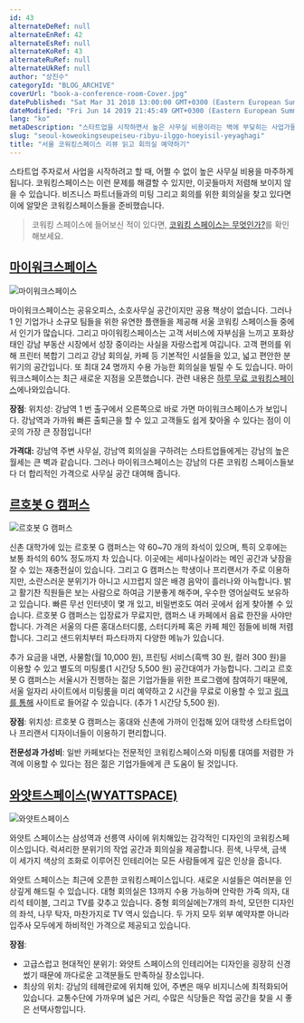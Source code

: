 ```yaml
---
id: 43
alternateDeRef: null
alternateEnRef: 42
alternateEsRef: null
alternateKoRef: 43
alternateRuRef: null
alternateUkRef: null
author: "상진수"
categoryId: "BLOG_ARCHIVE"
coverUrl: "book-a-conference-room-Cover.jpg"
datePublished: "Sat Mar 31 2018 13:00:00 GMT+0300 (Eastern European Summer Time)"
dateModified: "Fri Jun 14 2019 21:45:49 GMT+0300 (Eastern European Summer Time)"
lang: "ko"
metaDescription: "스타트업을 시작하면서 높은 사무실 비용이라는 벽에 부딪히는 사업가들을 위한 코워킹 스페이스 리뷰를 정리했습니다. 1인 기업가나 소규모 팀들을 위한 소호사무실, 저렴한 가격의 코워킹 스페이스, 감각적인 디자인의 공유사무실까지 공유 공간의 정보를 확인해보세요."
slug: "seoul-koweokingseupeiseu-ribyu-ilggo-hoeyisil-yeyaghagi"
title: "서울 코워킹스페이스 리뷰 읽고 회의실 예약하기"
---
```


스타트업 주자로서 사업을 시작하려고 할 때, 어쩔 수 없이 높은 사무실 비용을 마주하게 됩니다. 코워킹스페이스는 이런 문제를 해결할 수 있지만, 이곳들마저 저렴해 보이지 않을 수 있습니다. 비즈니스 파트너들과의 미팅 그리고 회의를 위한 회의실을 찾고 있다면 이에 알맞은 코워킹스페이스들을 준비했습니다.

> 코워킹 스페이스에 들어보신 적이 있다면, [코워킹 스페이스는 무엇인가?](https://andcards.com/ko/blog/archive/koweoking-seupeiseuneun-mueosinga)를 확인해보세요.

## [마이워크스페이스](https://www.myworkspace.co.kr/)

![마이워크스페이스](https://s3.ap-northeast-2.amazonaws.com/blogs.andcards.com/book-a-conference-room-MyWorkspace.jpg|height=599,width=900)

마이워크스페이스는 공유오피스, 소호사무실 공간이지만 공용 책상이 없습니다. 그러나 1 인 기업가나 소규모 팀들을 위한 유연한 플랜들을 제공해 서울 코워킹 스페이스들 중에서 인기가 많습니다. 그리고 마이워킹스페이스는 고객 서비스에 자부심을 느끼고 포화상태인 강남 부동산 시장에서 성장 중이라는 사실을 자랑스럽게 여깁니다. 고객 편의를 위해 프린터 복합기 그리고 강남 회의실, 카페 등 기본적인 시설들을 있고, 넓고 편안한 분위기의 공간입니다. 또 최대 24 명까지 수용 가능한 회의실을 빌릴 수 도 있습니다. 마이워크스페이스는 최근 새로운 지점을 오픈했습니다. 관련 내용은 [하루 무료 코워킹스페이스](https://andcards.com/ko/blog/archive/pogyeomeul-pihaneun-haru-muryo-koweokingseupeiseu)에나와있습니다.

**장점**: 위치성: 강남역 1 번 출구에서 오른쪽으로 바로 가면 마이워크스페이스가 보입니다. 강남역과 가까워 빠른 출퇴근을 할 수 있고 고객들도 쉽게 찾아올 수 있다는 점이 이곳의 가장 큰 장점입니다!

**가격대:** 강남역 주변 사무실, 강남역 회의실을 구하려는 스타트업들에게는 강남의 높은 월세는 큰 벽과 같습니다. 그러나 마이워크스페이스는 강남의 다른 코워킹 스페이스들보다 더 합리적인 가격으로 사무실 공간 대여해 줍니다.

## [르호봇 G 캠퍼스](https://www.rehobothgcampus.com/)

![르호봇 G 캠퍼스](https://s3.ap-northeast-2.amazonaws.com/blogs.andcards.com/book-a-conference-room-Rehoboth.jpg|height=933,width=1400)

신촌 대학가에 있는 르호봇 G 캠퍼스는 약 60~70 개의 좌석이 있으며, 특히 오후에는 보통 좌석의 60% 정도까지 차 있습니다. 이곳에는 세미나실이라는 메인 공간과 낮잠을 잘 수 있는 재충전실이 있습니다. 그리고 G 캠퍼스는 학생이나 프리랜서가 주로 이용하지만, 소란스러운 분위기가 아니고 시끄럽지 않은 배경 음악이 흘러나와 아늑합니다. 밝고 활기찬 직원들은 보는 사람으로 하여금 기분좋게 해주며, 우수한 영어실력도 보유하고 있습니다. 빠른 무선 인터넷이 몇 개 있고, 비밀번호도 여러 곳에서 쉽게 찾아볼 수 있습니다. 르호봇 G 캠퍼스는 입장료가 무료지만, 캠퍼스 내 카페에서 음료 한잔을 사야만 합니다. 가격은 서울의 다른 홍대스터디룸, 스터디카페 혹은 카페 체인 점들에 비해 저렴합니다. 그리고 샌드위치부터 파스타까지 다양한 메뉴가 있습니다.

추가 요금을 내면, 사물함(월 10,000 원), 프린팅 서비스(흑백 30 원, 컬러 300 원)을 이용할 수 있고 별도의 미팅룸(1 시간당 5,500 원) 공간대여가 가능합니다. 그리고 르호봇 G 캠퍼스는 서울시가 진행하는 젊은 기업가들을 위한 프로그램에 참여하기 때문에, 서울 일자리 사이트에서 미팅룸을 미리 예약하고 2 시간을 무료로 이용할 수 있고 [링크를 통해](http://job.seoul.go.kr/www/jobCafe/jobCafe.do?method=getCafeView) 사이트로 들어갈 수 있습니다. (추가 1 시간당 5,500 원).

**장점**: 위치성: 르호봇 G 캠퍼스는 홍대와 신촌에 가까이 인접해 있어 대학생 스타트업이나 프리랜서 디자이너들이 이용하기 편리합니다.

**전문성과 가성비**: 일반 카페보다는 전문적인 코워킹스페이스와 미팅룸 대여를 저렴한 가격에 이용할 수 있다는 점은 젊은 기업가들에게 큰 도움이 될 것입니다.

## [와얏트스페이스(WYATTSPACE)](http://www.wyattspace.com/)

![와얏트스페이스](https://s3.ap-northeast-2.amazonaws.com/blogs.andcards.com/book-a-conference-room-wyattspace.png|height=1079,width=1920)

 와얏트 스페이스는 삼성역과 선릉역 사이에 위치해있는 감각적인 디자인의 코워킹스페이스입니다. 럭셔리한 분위기의 작업 공간과 회의실을 제공합니다. 흰색, 나무색, 금색 이 세가지 색상의 조화로 이루어진 인테리어는 모든 사람들에게 깊은 인상을 줍니다. 
  
 와얏트 스페이스는 최근에 오픈한 코워킹스페이스입니다. 새로운 시설들은 여러분을 인상깊게 해드릴 수 있습니다. 대형 회의실은 13까지 수용 가능하며 안락한 가죽 의자, 대리석 테이블, 그리고 TV를 갖추고 있습니다. 중형 회의실에는7개의 좌석, 모던한 디자인의 좌석, 나무 탁자, 마찬가지로 TV 역시 있습니다. 두 가지 모두 외부 예약자뿐 아니라 입주사 모두에게 하비적인 가격으로 제공되고 있습니다.

**장점**:

- 고급스럽고 현대적인 분위기: 와얏트 스페이스의 인테리어는 디자인을 굉장히 신경썼기 때문에 까다로운 고객분들도 만족하실 장소입니다.
- 최상의 위치: 강남의 테헤란로에 위치해 있어, 주변은 매우 비지니스에 최적화되어 있습니다. 교통수단에 가까우며 넓은 거리, 수많은 식당들은 작업 공간을 찾을 시 좋은 선택사항입니다.
